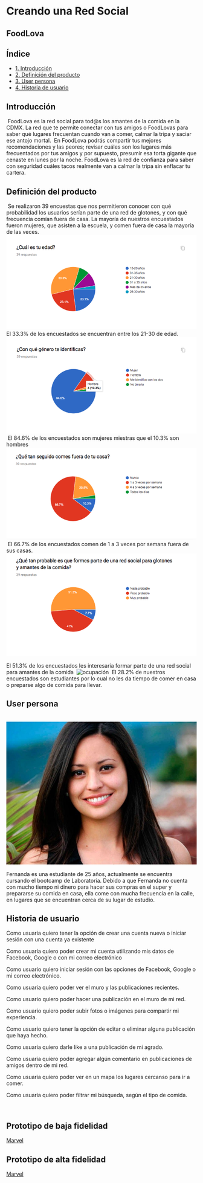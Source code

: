 # Creando una Red Social

## FoodLova

## Índice

* [1. Introducción](#Introduccón)
* [2. Definición del producto](#Definicion-del-producto)
* [3. User persona](#User-persona)
* [4. Historia de usuario](#Historia-de-usuario)

## Introducción
​
FoodLova es la red social para tod@s los amantes de la comida en la CDMX. La red que te permite conectar con tus amigos o FoodLovas  para saber qué lugares frecuentan cuando van a comer, calmar la tripa y saciar ese antojo mortal. 
​
En FoodLova podrás compartir tus mejores recomendaciones y las peores; revisar cuáles son los lugares más frecuentados por tus amigos y por supuesto, presumir esa torta gigante que cenaste en lunes por la noche. FoodLova es la red de confianza para saber con seguridad cuáles tacos realmente van a calmar la tripa sin enflacar tu cartera.
​
## Definición del producto
​
Se realizaron 39 encuestas que nos permitieron conocer con qué probabilidad los usuarios serían parte de una red de glotones, y con qué frecuencia comían fuera de casa.
La mayoría de nuestros encuestados fueron mujeres, que asisten a la escuela, y comen fuera de casa la mayoría de las veces.
​
![edad](./src/Imagenes/edad.png)
​
El 33.3% de los encuestados se encuentran entre los 21-30 de edad.
​
![genero](./src/Imagenes/genero.png)
​
El 84.6% de los encuestados son mujeres miestras que el 10.3% son hombres
​
![fuera](./src/Imagenes/fuera.png)
​
El 66.7% de los encuestados comen de 1 a 3 veces por semana fuera de sus casas.
​
![red](./src/Imagenes/red.png)

El 51.3% de los encuestados les interesaria formar parte de una red social para amantes de la comida
​
![ocupación](./src/Imagenes/ocupación.png)
​
El 28.2% de nuestros encuestados son estudiantes por lo cual no les da tiempo de comer en casa o preparse algo de comida para llevar.
​
## User persona
​
![user](./src/Imagenes/user.jpg)

Fernanda es una estudiante de 25 años, actualmente se encuentra cursando el bootcamp de Laboratoria. Debido a que Fernanda no cuenta con mucho tiempo ni dinero para hacer sus compras en el super y prepararse su comida en casa, ella come con mucha frecuencia en la calle, en lugares que se encuentran cerca de su lugar de estudio.


## Historia de usuario

Como usuaria quiero tener la opción de crear una cuenta nueva o iniciar sesión con una cuenta ya existente

Como usuaria quiero poder crear mi cuenta utilizando mis datos de Facebook, Google o con mi correo electrónico

Como usuario quiero iniciar sesión con las opciones de Facebook, Google o mi correo electrónico.

Como usuaria quiero poder ver el muro y las publicaciones recientes.

Como usuario quiero poder hacer una publicación en el muro de mi red.

Como usuario quiero poder subir fotos o imágenes para compartir mi experiencia.

Como usuario quiero tener la opción de editar o eliminar alguna publicación que haya hecho.

Como usuaria quiero darle like a una publicación de mi agrado.

Como usuaria quiero poder agregar algún comentario en publicaciones de amigos dentro de mi red.

Como usuaria quiero poder ver en un mapa los lugares cercanso para ir a comer.

Como usuaria quiero poder filtrar mi búsqueda, según el tipo de comida.

​
## Prototipo de baja fidelidad

[Marvel](https://marvelapp.com/42ie94h/screen/59883665)

## Prototipo de alta fidelidad

[Marvel](https://www.figma.com/proto/6NuxSKHA0Lz8jx2jBcDAUJ/FoodLova?node-id=2%3A10&scaling=scale-down)